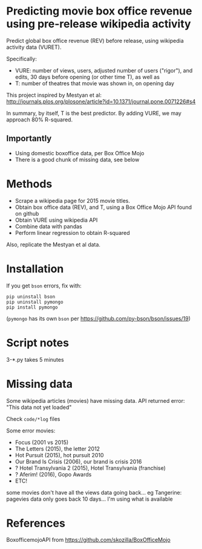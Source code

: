 # Predicting movie box office revenue using pre-release wikipedia activity

Predict global box office revenue (REV) before release, using wikipedia
activity data (VURET).

Specifically:
* VURE: number of views, users, adjusted number of users ("rigor"), and edits, 30
  days before opening (or other time T), as well as
* T: number of theatres that movie was shown in, on opening day

This project inspired by Mestyan et al: http://journals.plos.org/plosone/article?id=10.1371/journal.pone.0071226#s4

In summary, by itself, T is the best predictor. By adding VURE, we may approach
80% R-squared.

## Importantly

* Using domestic boxoffice data, per Box Office Mojo
* There is a good chunk of missing data, see below




# Methods

* Scrape a wikipedia page for 2015 movie titles.
* Obtain box office data (REV), and T, using a Box Office Mojo API found on github
* Obtain VURE using wikipedia API
* Combine data with pandas
* Perform linear regression to obtain R-squared


Also, replicate the Mestyan et al data.

# Installation

If you get `bson` errors, fix with:

	pip uninstall bson
	pip uninstall pymongo
	pip install pymongo

(`pymongo` has its own `bson` per https://github.com/py-bson/bson/issues/19)


# Script notes

3-*.py takes 5 minutes


# Missing data

Some wikipedia articles (movies) have missing data. API returned error: "This
data not yet loaded"

Check `code/*log` files

Some error movies:

  * Focus (2001 vs 2015)
  * The Letters (2015), the letter 2012
  * Hot Pursuit (2015), hot pursuit 2010
  * Our Brand Is Crisis (2006), our brand is crisis 2016
  * ? Hotel Transylvania 2 (2015), Hotel Transylvania (franchise)
  * ? Aferim! (2016), Gopo Awards
  * ETC!
  
some movies don't have all the views data going back... eg Tangerine: pagevies
data only goes back 10 days...
I'm using what is available
  
# References

BoxofficemojoAPI from https://github.com/skozilla/BoxOfficeMojo
